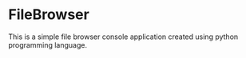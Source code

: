 # FileBrowser
This is a simple file browser console application created using python programming language.
